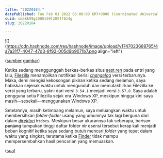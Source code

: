 ```yaml
---
title: "20220104."
datePublished: Tue Feb 01 2022 05:00:00 GMT+0000 (Coordinated Universal Time)
cuid: cmakk99g2000s09l209ff8z4g
slug: 20220104

---
```


![](https://cdn.hashnode.com/res/hashnode/image/upload/v1747023689765/4a7a31f7-4047-47d3-8f92-005d9b9071b7.png align="left")

([sumber](https://filezilla-project.org/) [gambar](https://documentation.mamp.info/en/MAMP-Mac/Preferences/Server/))

Ketika sedang menggunggah berkas-berkas situs [aest.ren](http://aest.ren) pada entri yang lalu, [Filezilla](https://filezilla-project.org/) menampilkan notifikasi berisi [*changelog*](https://en.wiktionary.org/wiki/changelog) versi terbarunya. Maka, demi mengisi kekosongan pikiran ketika sedang melamun, saya habiskan sejenak waktu untuk mengunduh dan memutakhirkan Filezilla ke versi yang terbaru, yakni dari versi `3.54.1` menjadi versi `3.57.0`. Saya adalah pengguna setia Filezilla sejak era Windows XP, meskipun hingga kini saya masih—sesekali—menggunakan Windows XP.

Setelahnya, masih ketimbang melamun, saya meluangkan waktu untuk membersihkan *folder-folder* usang yang umumnya tak lagi berguna dari dalam [*direktori*](https://documentation.mamp.info/en/MAMP-Mac/Preferences/Server/) `htdocs`. Meskipun besar ukurannya tak seberapa, <s>barisan panjang</s> tumpukan tinggi daftar folder nir esensi tersebut kerap kali menjadi beban kognitif ketika saya sedang butuh mencari *folder* yang tepat dalam waktu yang singkat, terutama ketika [Finder](https://en.wikipedia.org/wiki/Finder_\(software\)) tidak mampu mempersembahkan hasil pencarian yang memuaskan.

([sua](https://sua.ist))